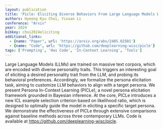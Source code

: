 ```yaml
---
layout: publication
title: 'Picle: Eliciting Diverse Behaviors From Large Language Models With Persona In-context Learning'
authors: Hyeong Kyu Choi, Yixuan Li
conference: "Arxiv"
year: 2024
bibkey: choi2024eliciting
additional_links:
  - {name: "Paper", url: 'https://arxiv.org/abs/2405.02501'}
  - {name: "Code", url: 'https://github.com/deeplearning-wisc/picle'}
tags: ['Prompting', 'Has Code', 'In-Context Learning', 'Tools']
---
```

Large Language Models (LLMs) are trained on massive text corpora, which are
encoded with diverse personality traits. This triggers an interesting goal of
eliciting a desired personality trait from the LLM, and probing its behavioral
preferences. Accordingly, we formalize the persona elicitation task, aiming to
customize LLM behaviors to align with a target persona. We present Persona
In-Context Learning (PICLe), a novel persona elicitation framework grounded in
Bayesian inference. At the core, PICLe introduces a new ICL example selection
criterion based on likelihood ratio, which is designed to optimally guide the
model in eliciting a specific target persona. We demonstrate the effectiveness
of PICLe through extensive comparisons against baseline methods across three
contemporary LLMs. Code is available at
https://github.com/deeplearning-wisc/picle.
